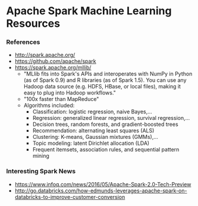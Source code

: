 
Apache Spark Machine Learning Resources
====

### References
* http://spark.apache.org/
* https://github.com/apache/spark
* https://spark.apache.org/mllib/
  * "MLlib fits into Spark's APIs and interoperates with NumPy in Python (as of Spark 0.9) and R libraries (as of Spark 1.5). You can use any Hadoop data source (e.g. HDFS, HBase, or local files), making it easy to plug into Hadoop workflows."
  * "100x faster than MapReduce"
  * Algorithms included:
    * Classification: logistic regression, naive Bayes,...
    * Regression: generalized linear regression, survival regression,...
    * Decision trees, random forests, and gradient-boosted trees
    * Recommendation: alternating least squares (ALS)
    * Clustering: K-means, Gaussian mixtures (GMMs),...
    * Topic modeling: latent Dirichlet allocation (LDA)
    * Frequent itemsets, association rules, and sequential pattern mining



### Interesting Spark News
* https://www.infoq.com/news/2016/05/Apache-Spark-2.0-Tech-Preview
* http://go.databricks.com/how-edmunds-leverages-apache-spark-on-databricks-to-improve-customer-conversion

